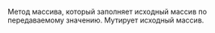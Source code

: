 Метод массива, который заполняет исходный массив по передаваемому значению.
Мутирует исходный массив.
